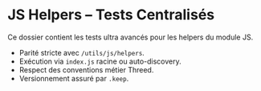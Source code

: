 # JS Helpers – Tests Centralisés

Ce dossier contient les tests ultra avancés pour les helpers du module JS.

- Parité stricte avec `/utils/js/helpers`.
- Exécution via `index.js` racine ou auto-discovery.
- Respect des conventions métier Threed.
- Versionnement assuré par `.keep`.
